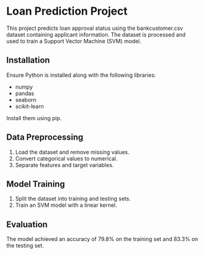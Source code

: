 # Loan Prediction Project

This project predicts loan approval status using the bankcustomer.csv dataset containing applicant information. The dataset is processed and used to train a Support Vector Machine (SVM) model.

## Installation

Ensure Python is installed along with the following libraries:

- numpy
- pandas
- seaborn
- scikit-learn

Install them using pip.

## Data Preprocessing

1. Load the dataset and remove missing values.
2. Convert categorical values to numerical.
3. Separate features and target variables.

## Model Training

1. Split the dataset into training and testing sets.
2. Train an SVM model with a linear kernel.

## Evaluation

The model achieved an accuracy of 79.8% on the training set and 83.3% on the testing set.
